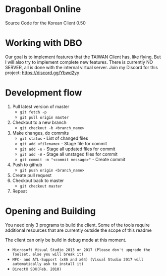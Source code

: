 # Dragonball Online
Source Code for the Korean Client 0.50

# Working with DBO
Our goal is to implement features that the TAIWAN Client has, like flying.
But I will also try to implement complete new features.
There is currently NO SERVER, all is done with the internal virtual server.
Join my Discord for this project: https://discord.gg/Ybwd2yy

# Development flow
1. Pull latest version of master
    * `git fetch -p`
    * `git pull origin master`
2. Checkout to a new branch
    * `git checkout -b <branch_name>`
3. Make changes, do commits
    * `git status` - List of changed files
    * `git add <filename>` - Stage file for commit
    * `git add -u` - Stage all updated files for commit
    * `git add -A` - Stage all unstaged files for commit
    * `git commit -m "<commit message>"` - Create commit
4. Push to github
    * `git push origin <branch_name>`
5. Create pull request
6. Checkout back to master
    * `git checkout master`
7. Repeat

# Opening and Building

You need only 3 programs to build the client. Some of the tools require additional resources that are currently outside the scope of this readme

The client can only be build in debug mode at this moment.

* `Microsoft Visual Studio 2013 or 2017 (Please don't upgrade the Toolset, else you will break it)`
* `MFC- and ATL-Support (x86 and x64) (Visual Studio 2017 will automatically ask to install it)`
* `DirectX SDX(Feb. 2010)`

